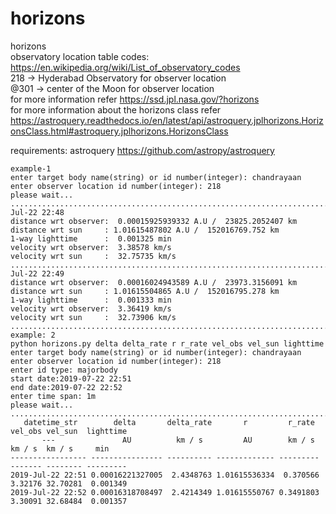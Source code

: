 # horizons
horizons 
<br>observatory location table codes: https://en.wikipedia.org/wiki/List_of_observatory_codes</br>
218 -> Hyderabad Observatory for observer location</br>
@301 -> center of the Moon for observer location</br>
for more information refer https://ssd.jpl.nasa.gov/?horizons</br>
for more information about the horizons class refer</br> https://astroquery.readthedocs.io/en/latest/api/astroquery.jplhorizons.HorizonsClass.html#astroquery.jplhorizons.HorizonsClass

requirements: astroquery https://github.com/astropy/astroquery</br>


```
example-1
enter target body name(string) or id number(integer): chandrayaan 
enter observer location id number(integer): 218
please wait...
...................................................................................................................
Jul-22 22:48
distance wrt observer:  0.00015925939332 A.U /  23825.2052407 km
distance wrt sun     : 1.01615487802 A.U /  152016769.752 km
1-way lighttime	     :  0.001325 min
velocity wrt observer:  3.38578 km/s
velocity wrt sun     :  32.75735 km/s
...................................................................................................................
Jul-22 22:49
distance wrt observer:  0.00016024943589 A.U /  23973.3156091 km
distance wrt sun     : 1.01615504865 A.U /  152016795.278 km
1-way lighttime	     :  0.001333 min
velocity wrt observer:  3.36419 km/s
velocity wrt sun     :  32.73906 km/s
...................................................................................................................
example: 2
python horizons.py delta delta_rate r r_rate vel_obs vel_sun lighttime
enter target body name(string) or id number(integer): chandrayaan
enter observer location id number(integer): 218
enter id type: majorbody
start date:2019-07-22 22:51
end date:2019-07-22 22:52
enter time span: 1m
please wait...
...................................................................................................................
   datetime_str        delta       delta_rate       r         r_rate  vel_obs vel_sun  lighttime
       ---               AU          km / s         AU        km / s   km / s  km / s     min   
----------------- ---------------- ---------- ------------- --------- ------- -------- ---------
2019-Jul-22 22:51 0.00016221327005  2.4348763 1.01615536334  0.370566 3.32176 32.70281  0.001349
2019-Jul-22 22:52 0.00016318708497  2.4214349 1.01615550767 0.3491803 3.30091 32.68484  0.001357





